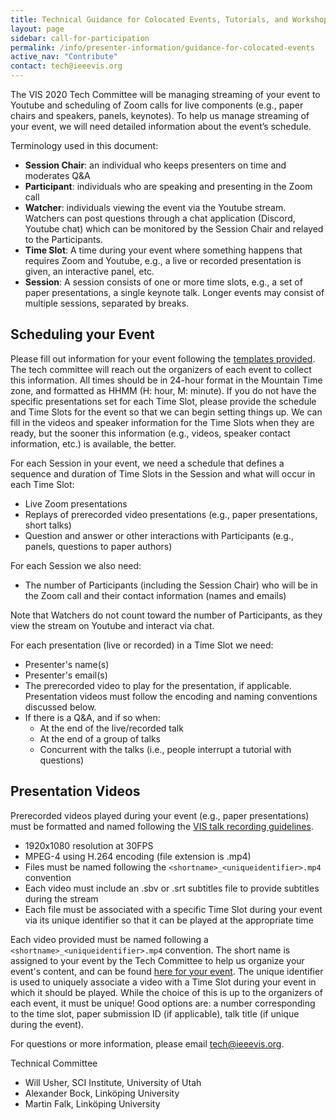 ```yaml
---
title: Technical Guidance for Colocated Events, Tutorials, and Workshops
layout: page
sidebar: call-for-participation
permalink: /info/presenter-information/guidance-for-colocated-events
active_nav: "Contribute"
contact: tech@ieeevis.org
---
```


The VIS 2020 Tech Committee will be managing streaming of your event to Youtube and
scheduling of Zoom calls for live components (e.g., paper chairs and speakers, panels, keynotes).
To help us manage streaming of your event, we will need detailed information about the event’s schedule.

Terminology used in this document:

- **Session Chair**: an individual who keeps presenters on time and moderates Q&A
- **Participant**: individuals who are speaking and presenting in the Zoom call
- **Watcher**: individuals viewing the event via the Youtube stream.
  Watchers can post questions through a chat application (Discord, Youtube chat) which can
  be monitored by the Session Chair and relayed to the Participants.
- **Time Slot**: A time during your event where something happens that requires Zoom and
  Youtube, e.g., a live or recorded presentation is given, an interactive panel, etc.
- **Session**: A session consists of one or more time slots, e.g., a set of paper presentations,
  a single keynote talk. Longer events may consist of multiple sessions, separated by breaks.

## Scheduling your Event

Please fill out information for your event following the
[templates provided](https://docs.google.com/spreadsheets/d/1ZAkXGlEoV-kynAfYJ4zjlewGtH_oTd8F3nlG7sibgys/edit?usp=sharing).
The tech committee will reach out the organizers of each event to collect this information.
All times should be in 24-hour format in the Mountain Time zone, and formatted as HHMM (H: hour, M: minute).
If you do not have the specific presentations set for each Time Slot, please provide the schedule and
Time Slots for the event so that we can begin setting things up. We can fill in the videos and speaker
information for the Time Slots when they are ready, but the sooner this information
(e.g., videos, speaker contact information, etc.) is available, the better.

For each Session in your event, we need a schedule that defines a sequence and duration of
Time Slots in the Session and what will occur in each Time Slot:

- Live Zoom presentations
- Replays of prerecorded video presentations (e.g., paper presentations, short talks)
- Question and answer or other interactions with Participants (e.g., panels, questions to paper authors)

For each Session we also need:

- The number of Participants (including the Session Chair) who will be in the Zoom call and their contact information (names and emails)

Note that Watchers do not count toward the number of Participants, as they view the stream on Youtube and interact via chat.

For each presentation (live or recorded) in a Time Slot we need:

- Presenter's name(s)
- Presenter's email(s)
- The prerecorded video to play for the presentation, if applicable.
  Presentation videos must follow the encoding and naming conventions discussed below.
- If there is a Q&A, and if so when:
  - At the end of the live/recorded talk
  - At the end of a group of talks
  - Concurrent with the talks (i.e., people interrupt a tutorial with questions)


## Presentation Videos
Prerecorded videos played during your event (e.g., paper presentations)
must be formatted and named
following the [VIS talk recording guidelines](/year/2020/info/presenter-information/talk-recording-guide).

- 1920x1080 resolution at 30FPS
- MPEG-4 using H.264 encoding (file extension is .mp4)
- Files must be named following the `<shortname>_<uniqueidentifier>.mp4` convention
- Each video must include an .sbv or .srt subtitles file to provide subtitles during the stream
- Each file must be associated with a specific Time Slot during your event via its unique identifier
  so that it can be played at the appropriate time

Each video provided must be named following a `<shortname>_<uniqueidentifier>.mp4` convention.
The short name is assigned to your event by the Tech Committee to help us organize your event's content,
and can be found [here for your event](/year/2020/info/presenter-information/talk-recording-guide#conference-track-and-colocated-event-short-name-prefixes).
The unique identifier is used to uniquely associate a video with a Time Slot during your event
in which it should be played. While the choice of this is up to the organizers of each event,
it must be unique! Good options are: a number corresponding to the time slot, paper submission ID (if applicable),
talk title (if unique during the event).

For questions or more information, please email tech@ieeevis.org.

Technical Committee

- Will Usher, SCI Institute, University of Utah
- Alexander Bock, Linköping University 
- Martin Falk, Linköping University 

